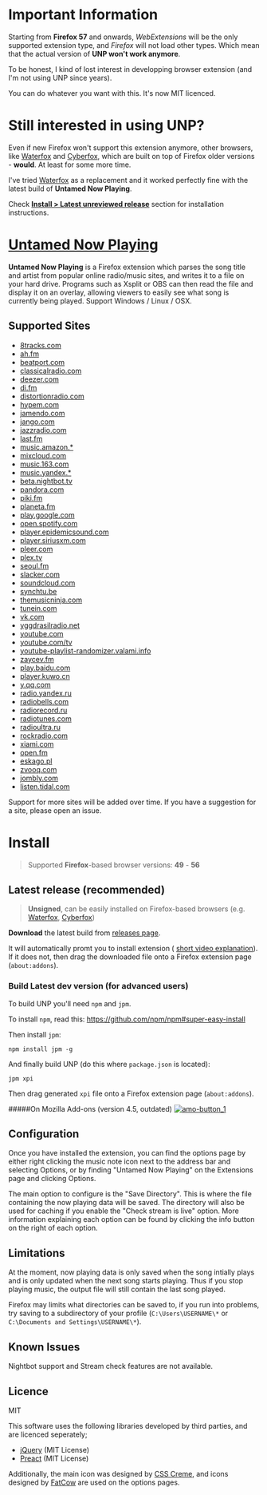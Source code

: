 Important Information
=================
Starting from **Firefox 57** and onwards, *WebExtensions* will be the only supported extension type, and *Firefox* will not load other types. Which mean that the actual version of **UNP won't work anymore**.

To be honest, I kind of lost interest in developping browser extension (and I'm not using UNP since years).

You can do whatever you want with this. It's now MIT licenced.

Still interested in using UNP?
=================
Even if new Firefox won't support this extension anymore, other browsers, like [Waterfox](https://www.waterfoxproject.org/) and [Cyberfox](https://cyberfox.8pecxstudios.com), which are built on top of Firefox older versions - **would**. At least for some more time.

I've tried [Waterfox](https://www.waterfoxproject.org/) as a replacement and it worked perfectly fine with the latest build of **Untamed Now Playing**.

Check [**Install > Latest unreviewed release**](#latest-unreviewed-release) section for installation instructions.


[Untamed Now Playing](https://github.com/Wylk/Untamed-Now-Playing-Next)
=================

**Untamed Now Playing** is a Firefox extension which parses the song title and artist from popular online radio/music sites, and writes it to a file on your hard drive. Programs such as Xsplit or OBS can then read the file and display it on an overlay, allowing viewers to easily see what song is currently being played.
Support Windows / Linux / OSX.

## Supported Sites
* [8tracks.com](http://8tracks.com)
* [ah.fm](http://ah.fm)
* [beatport.com](https://www.beatport.com/listen)
* [classicalradio.com](http://classicalradio.com/)
* [deezer.com](http://deezer.com)
* [di.fm](http://di.fm)
* [distortionradio.com](http://distortionradio.com)
* [hypem.com](http://hypem.com)
* [jamendo.com](http://www.jamendo.com)
* [jango.com](http://jango.com)
* [jazzradio.com](https://www.jazzradio.com/)
* [last.fm](http://last.fm)
* [music.amazon.*](https://music.amazon.com)
* [mixcloud.com](http://www.mixcloud.com)
* [music.163.com](http://music.163.com)
* [music.yandex.*](http://music.yandex.ru)
* [beta.nightbot.tv](http://beta.nightbot.tv)
* [pandora.com](http://pandora.com)
* [piki.fm](http://piki.fm)
* [planeta.fm](http://www.planeta.fm)
* [play.google.com](http://play.google.com/music)
* [open.spotify.com](https://open.spotify.com)
* [player.epidemicsound.com](http://player.epidemicsound.com)
* [player.siriusxm.com](http://player.siriusxm.com)
* [pleer.com](http://pleer.com)
* [plex.tv](http://plex.tv)
* [seoul.fm](http://seoul.fm)
* [slacker.com](http://slacker.com)
* [soundcloud.com](http://soundcloud.com)
* [synchtu.be](http://synchtu.be/r/Playhouse)
* [themusicninja.com](themusicninja.com)
* [tunein.com](http://tunein.com)
* [vk.com](http://vk.com)
* [yggdrasilradio.net](http://yggdrasilradio.net)
* [youtube.com](http://youtube.com)
* [youtube.com/tv](http://youtube.com/tv)
* [youtube-playlist-randomizer.valami.info](http://youtube-playlist-randomizer.valami.info)
* [zaycev.fm](http://zaycev.fm)
* [play.baidu.com](http://play.baidu.com)
* [player.kuwo.cn](http://player.kuwo.cn)
* [y.qq.com](http://y.qq.com)
* [radio.yandex.ru](http://radio.yandex.ru)
* [radiobells.com](https://www.radiobells.com)
* [radiorecord.ru](http://www.radiorecord.ru/player)
* [radiotunes.com](http://www.radiotunes.com)
* [radioultra.ru](http://www.radioultra.ru/player)
* [rockradio.com](https://www.rockradio.com/)
* [xiami.com](http://www.xiami.com/play)
* [open.fm](http://open.fm)
* [eskago.pl](http://www.eskago.pl)
* [zvooq.com](http://zvooq.com)
* [jombly.com](http://www.jombly.com)
* [listen.tidal.com](https://listen.tidal.com)

Support for more sites will be added over time. If you have a suggestion for a site, please open an issue.

# Install
> Supported **Firefox**-based browser versions: **49** - **56**

## Latest release (recommended)
> **Unsigned**, can be easily installed on Firefox-based browsers (e.g. [Waterfox](https://www.waterfoxproject.org/), [Cyberfox](https://cyberfox.8pecxstudios.com))

**Download** the latest build from [releases page](https://github.com/Wykks/Untamed-Now-Playing-Next/releases).

It will automatically promt you to install extension (
[short video explanation](https://drive.google.com/uc?id=1umZOEK1NBpDHPk1FSOimFd_WfmNh2kE2)). If it does not, then drag the downloaded file onto a Firefox extension page (`about:addons`).

### Build Latest dev version (for advanced users)
To build UNP you'll need `npm` and `jpm`.

To install `npm`, read this: https://github.com/npm/npm#super-easy-install

Then install `jpm`:

    npm install jpm -g
And finally build UNP (do this where `package.json` is located):

    jpm xpi

Then drag generated `xpi` file onto a Firefox extension page (`about:addons`).


#####On Mozilla Add-ons (version 4.5, outdated)
[![amo-button_1](https://cloud.githubusercontent.com/assets/1236069/11095684/7c37b7d4-8896-11e5-9e3e-6b7913983a8c.png)](https://addons.mozilla.org/en-US/firefox/addon/untamed-now-playing/)

Configuration
--------------------------------------
Once you have installed the extension, you can find the options page by either right clicking the music note icon next to the address bar and selecting Options, or by finding "Untamed Now Playing" on the Extensions page and clicking Options.

The main option to configure is the "Save Directory". This is where the file containing the now playing data will be saved. The directory will also be used for caching if you enable the "Check stream is live" option. More information explaining each option can be found by clicking the info button on the right of each option.

Limitations
--------------------------------------
At the moment, now playing data is only saved when the song intially plays and is only updated when the next song starts playing. Thus if you stop playing music, the output file will still contain the last song played.

Firefox may limits what directories can be saved to, if you run into problems, try saving to a subdirectory of your profile (`C:\Users\USERNAME\*` or `C:\Documents and Settings\USERNAME\*`).

Known Issues
--------------------------------------
Nightbot support and Stream check features are not available.


Licence
--------------------------------------
MIT

This software uses the following libraries developed by third parties, and are licenced seperately;
* [jQuery](http://jquery.com) (MIT License)
* [Preact](https://preactjs.com) (MIT License)

Additionally, the main icon was designed by [CSS Creme](http://csscreme.com/freeicons/), and icons designed by [FatCow](http://www.fatcow.com/free-icons) are used on the options pages.
